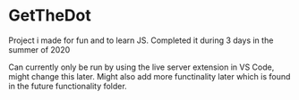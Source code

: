 # GetTheDot
Project i made for fun and to learn JS. Completed it during 3 days in the summer of 2020

Can currently only be run by using the live server extension in VS Code, might change this later.
Might also add more functinality later which is found in the future functionality folder.

